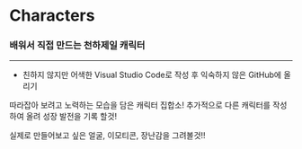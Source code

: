 # Characters

 ### 배워서 직접 만드는 천하제일 캐릭터 
 ---   
 -   친하지 않지만 어색한 Visual Studio Code로 작성 후 익숙하지 않은 GitHub에 올리기

따라잡아 보려고 노력하는 모습을 담은 캐릭터 집합소!
추가적으로 다른 캐릭터를 작성하여 올려 성장 발전을 기록 할것!

실제로 만들어보고 싶은 얼굴, 이모티콘, 장난감을 그려볼것!!
